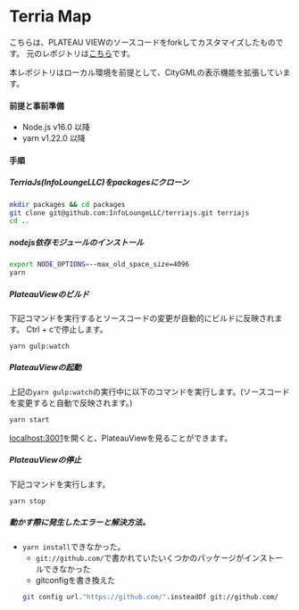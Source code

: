 # Terria Map
こちらは、PLATEAU VIEWのソースコードをforkしてカスタマイズしたものです。
元のレポジトリは[こちら](https://github.com/Project-PLATEAU/PLATEAU-VIEW)です。

本レポジトリはローカル環境を前提として、CityGMLの表示機能を拡張しています。
#### 前提と事前準備
- Node.js v16.0 以降
- yarn v1.22.0 以降
#### 手順
##### TerriaJs(InfoLoungeLLC)をpackagesにクローン

```bash
mkdir packages && cd packages
git clone git@github.com:InfoLoungeLLC/terriajs.git terriajs
cd ..
```

#####  nodejs依存モジュールのインストール

```bash
export NODE_OPTIONS=--max_old_space_size=4096
yarn
```

##### PlateauViewのビルド

下記コマンドを実行するとソースコードの変更が自動的にビルドに反映されます。
Ctrl + cで停止します。

```bash
yarn gulp:watch
```

##### PlateauViewの起動

上記の`yarn gulp:watch`の実行中に以下のコマンドを実行します。(ソースコードを変更すると自動で反映されます。)

```bash
yarn start
```

[localhost:3001](http://localhost:3001)を開くと、PlateauViewを見ることができます。

##### PlateauViewの停止

下記コマンドを実行します。

```bash
yarn stop
```

##### 動かす際に発生したエラーと解決方法。
- `yarn install`できなかった。
  -  `git://github.com/`で書かれていたいくつかのパッケージがインストールできなかった
    - gitconfigを書き換えた
    ```bash
    git config url."https://github.com/".insteadOf git://github.com/
    ```
